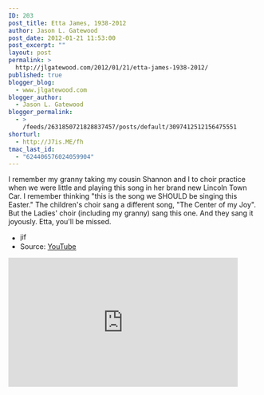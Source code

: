 ```yaml
---
ID: 203
post_title: Etta James, 1938-2012
author: Jason L. Gatewood
post_date: 2012-01-21 11:53:00
post_excerpt: ""
layout: post
permalink: >
  http://jlgatewood.com/2012/01/21/etta-james-1938-2012/
published: true
blogger_blog:
  - www.jlgatewood.com
blogger_author:
  - Jason L. Gatewood
blogger_permalink:
  - >
    /feeds/2631850721828837457/posts/default/3097412512156475551
shorturl:
  - http://J7is.ME/fh
tmac_last_id:
  - "624406576024059904"
---
```

<p>I remember my granny taking my cousin Shannon and I to choir practice when we were little and playing this song in her brand new Lincoln Town Car.  I remember thinking "this is the song we SHOULD be singing this Easter."  The children's choir sang a different song, "The Center of my Joy".  But the Ladies' choir (including my granny) sang this one. And they sang it joyously.  Etta, you'll be missed. </p><ul><li><img src="http://s2.googleusercontent.com/s2/favicons?domain=www.youtube.com" alt="jiffy-icon" width="16" height="16" /></li><li>Source: <a href="http://www.youtube.com/watch?v=oma9nsPimqI" muse_scanned="true">YouTube</a></li></ul><div><iframe width="460" height="259" src="http://www.youtube.com/embed/oma9nsPimqI?wmode=opaque&fs=1&feature=oembed" frameborder="0" allowfullscreen=""></iframe></div>